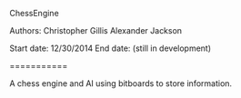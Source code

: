 ChessEngine

Authors: Christopher Gillis
         Alexander Jackson
         
Start date: 12/30/2014
End date: (still in development)

===========

A chess engine and AI using bitboards to store information.
